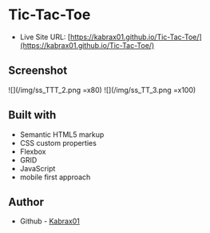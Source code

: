 # Tic-Tac-Toe

- Live Site URL: [https://kabrax01.github.io/Tic-Tac-Toe/](https://kabrax01.github.io/Tic-Tac-Toe/)

## Screenshot

![](/img/ss_TTT_2.png =x80)
![](/img/ss_TT_3.png =x100)

## Built with

- Semantic HTML5 markup
- CSS custom properties
- Flexbox
- GRID
- JavaScript
- mobile first approach

## Author

- Github - [Kabrax01](https://github.com/Kabrax01)
